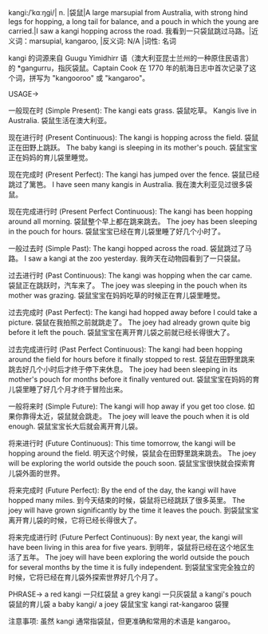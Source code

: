 kangi:/ˈkɑːŋɡi/| n. |袋鼠|A large marsupial from Australia, with strong hind legs for hopping, a long tail for balance, and a pouch in which the young are carried.|I saw a kangi hopping across the road. 我看到一只袋鼠跳过马路。|近义词：marsupial, kangaroo, |反义词: N/A |词性: 名词


kangi 的词源来自 Guugu Yimidhirr 语（澳大利亚昆士兰州的一种原住民语言）的 *gangurru，指灰袋鼠。Captain Cook 在 1770 年的航海日志中首次记录了这个词，拼写为 "kangooroo" 或 "kangaroo"。

USAGE->

一般现在时 (Simple Present):
The kangi eats grass. 袋鼠吃草。
Kangis live in Australia. 袋鼠生活在澳大利亚。

现在进行时 (Present Continuous):
The kangi is hopping across the field. 袋鼠正在田野上跳跃。
The baby kangi is sleeping in its mother's pouch. 袋鼠宝宝正在妈妈的育儿袋里睡觉。

现在完成时 (Present Perfect):
The kangi has jumped over the fence. 袋鼠已经跳过了篱笆。
I have seen many kangis in Australia. 我在澳大利亚见过很多袋鼠。

现在完成进行时 (Present Perfect Continuous):
The kangi has been hopping around all morning. 袋鼠整个早上都在跳来跳去。
The joey has been sleeping in the pouch for hours. 袋鼠宝宝已经在育儿袋里睡了好几个小时了。

一般过去时 (Simple Past):
The kangi hopped across the road. 袋鼠跳过了马路。
I saw a kangi at the zoo yesterday. 我昨天在动物园看到了一只袋鼠。


过去进行时 (Past Continuous):
The kangi was hopping when the car came. 袋鼠正在跳跃时，汽车来了。
The joey was sleeping in the pouch when its mother was grazing. 袋鼠宝宝在妈妈吃草的时候正在育儿袋里睡觉。

过去完成时 (Past Perfect):
The kangi had hopped away before I could take a picture. 袋鼠在我拍照之前就跳走了。
The joey had already grown quite big before it left the pouch. 袋鼠宝宝在离开育儿袋之前就已经长得很大了。


过去完成进行时 (Past Perfect Continuous):
The kangi had been hopping around the field for hours before it finally stopped to rest. 袋鼠在田野里跳来跳去好几个小时后才终于停下来休息。
The joey had been sleeping in its mother's pouch for months before it finally ventured out. 袋鼠宝宝在妈妈的育儿袋里睡了好几个月才终于冒险出来。

一般将来时 (Simple Future):
The kangi will hop away if you get too close. 如果你靠得太近，袋鼠就会跳走。
The joey will leave the pouch when it is old enough. 袋鼠宝宝长大后就会离开育儿袋。

将来进行时 (Future Continuous):
This time tomorrow, the kangi will be hopping around the field. 明天这个时候，袋鼠会在田野里跳来跳去。
The joey will be exploring the world outside the pouch soon. 袋鼠宝宝很快就会探索育儿袋外面的世界。


将来完成时 (Future Perfect):
By the end of the day, the kangi will have hopped many miles. 到今天结束的时候，袋鼠将已经跳跃了很多英里。
The joey will have grown significantly by the time it leaves the pouch. 到袋鼠宝宝离开育儿袋的时候，它将已经长得很大了。

将来完成进行时 (Future Perfect Continuous):
By next year, the kangi will have been living in this area for five years. 到明年，袋鼠将已经在这个地区生活了五年。
The joey will have been exploring the world outside the pouch for several months by the time it is fully independent. 到袋鼠宝宝完全独立的时候，它将已经在育儿袋外探索世界好几个月了。


PHRASE->
a red kangi  一只红袋鼠
a grey kangi 一只灰袋鼠
a kangi's pouch 袋鼠的育儿袋
a baby kangi/ a joey 袋鼠宝宝
kangi rat-kangaroo 袋狸

注意事项:
虽然 kangi 通常指袋鼠，但更准确和常用的术语是 kangaroo。
